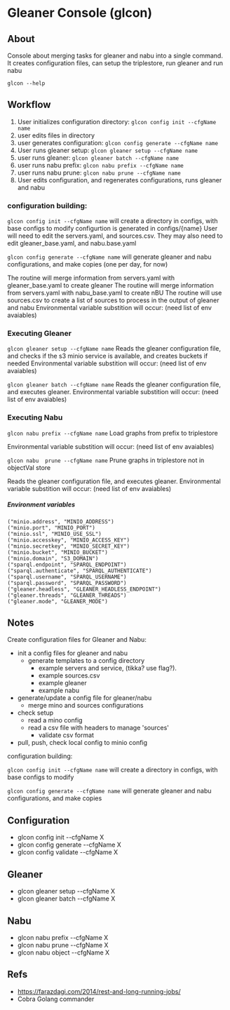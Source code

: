 # Gleaner Console  (glcon)

## About

Console about merging tasks for gleaner and nabu into a single command. 
It creates configuration files, can setup the triplestore, run gleaner and run nabu

`glcon --help`


## Workflow
1. User initializes configuration directory: `glcon config init --cfgName name`
2. user edits files in directory 
3. user generates configuration: `glcon config generate --cfgName name`
4. User runs gleaner setup: `glcon gleaner setup --cfgName name`
5. user runs gleaner: `glcon gleaner batch --cfgName name`
6. user runs nabu prefix: `glcon nabu prefix --cfgName name`
7. user runs nabu prune: `glcon nabu prune --cfgName name`
8. User edits configuration, and regenerates configurations, runs gleaner and nabu

### configuration building:

`glcon config init --cfgName name`
will create a directory in configs, with base configs to modify
configurtion is generated in configs/{name}
User will need to edit the servers.yaml, and sources.csv. They may also need to edit gleaner_base.yaml, and nabu.base.yaml

`glcon config generate --cfgName name`
will generate gleaner and nabu configurations, and make copies (one per day, for now)

The routine will merge information from servers.yaml with gleaner_base.yaml to create gleaner
The routine will merge information from servers.yaml with nabu_base.yaml to create nBU
The routine will use sources.csv to create a list of sources to process in the output of gleaner and nabu
Environmental variable substition will occur:
(need list of env avaiables)

### Executing Gleaner
`glcon gleaner setup --cfgName name`
Reads the gleaner configuration file, and checks if the s3 minio service is available,
and creates buckets if needed
Environmental variable substition will occur:
(need list of env avaiables)

`glcon gleaner batch --cfgName name`
Reads the gleaner configuration file, and executes gleaner.
Environmental variable substition will occur:
(need list of env avaiables)

### Executing Nabu
`glcon nabu prefix --cfgName name`
Load graphs from prefix to triplestore

Environmental variable substition will occur:
(need list of env avaiables)

`glcon nabu  prune --cfgName name`
Prune graphs in triplestore not in objectVal store

Reads the gleaner configuration file, and executes gleaner.
Environmental variable substition will occur:
(need list of env avaiables)
##### Environment variables
	("minio.address", "MINIO_ADDRESS")
	("minio.port", "MINIO_PORT")
	("minio.ssl", "MINIO_USE_SSL")
	("minio.accesskey", "MINIO_ACCESS_KEY")
	("minio.secretkey", "MINIO_SECRET_KEY")
	("minio.bucket", "MINIO_BUCKET")
	("minio.domain", "S3_DOMAIN")
	("sparql.endpoint", "SPARQL_ENDPOINT")
	("sparql.authenticate", "SPARQL_AUTHENTICATE")
	("sparql.username", "SPARQL_USERNAME")
	("sparql.password", "SPARQL_PASSWORD")
	("gleaner.headless", "GLEANER_HEADLESS_ENDPOINT")
	("gleaner.threads", "GLEANER_THREADS")
	("gleaner.mode", "GLEANER_MODE")

## Notes

Create configuration files for Gleaner and Nabu:
* init a config files for gleaner and nabu
  * generate templates to a config directory 
    * example servers and service, (tikka? use flag?).
    * example sources.csv
    * example gleaner
    * example nabu
* generate/update a config file for gleaner/nabu
  * merge mino and sources configurations
* check setup
  * read a mino config
  * read a csv file with headers to manage 'sources'
    * validate csv format
* pull, push, check local config to minio config

configuration building:

`glcon config init --cfgName name`
will create a directory in configs, with base configs to modify

`glcon config generate --cfgName name`
will generate gleaner and nabu configurations, and make copies 

## Configuration
* glcon config init --cfgName X 
* glcon config generate --cfgName X
* glcon config validate --cfgName X

## Gleaner
* glcon gleaner setup --cfgName X  
* glcon gleaner batch  --cfgName X  

## Nabu
* glcon nabu prefix --cfgName X
* glcon nabu prune --cfgName X
* glcon nabu object --cfgName X

## Refs

* https://farazdagi.com/2014/rest-and-long-running-jobs/ 
* Cobra Golang commander

